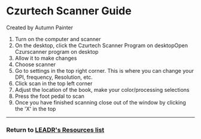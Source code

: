 # Czurtech Scanner Guide

Created by Autumn Painter

1. Turn on the computer and scanner
2. On the desktop, click the Czurtech Scanner Program on desktopOpen Czurscanner program on desktop
3. Allow it to make changes
4. Choose scanner
5. Go to settings in the top right corner. This is where you can change your DPI, frequency, Resolution, etc. 
6. Click scan in the top left corner
7. Adjust the location of the book, make your color/processing selections
8. Press the foot pedal to scan
9. Once you have finished scanning close out of the window by clicking the 'X' in the top 


-----
### Return to [LEADR's Resources list](https://github.com/leadr-msu/Resources)
